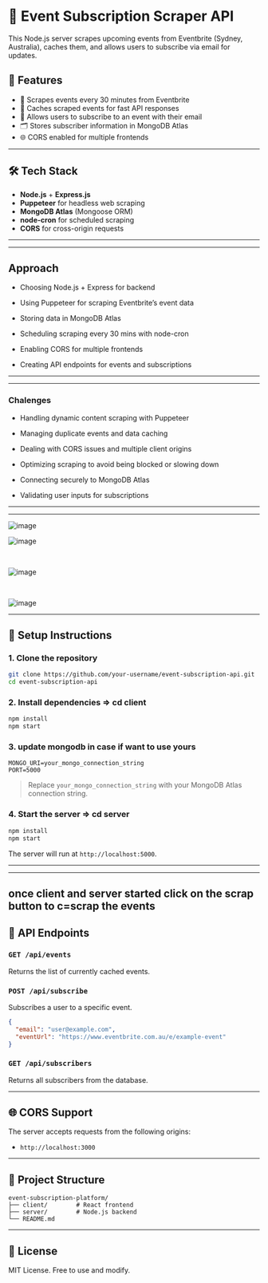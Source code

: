 # 🎫 Event Subscription Scraper API

This Node.js server scrapes upcoming events from Eventbrite (Sydney, Australia), caches them, and allows users to subscribe via email for updates.

## 🚀 Features

- 🔄 Scrapes events every 30 minutes from Eventbrite
- 💾 Caches scraped events for fast API responses
- 📧 Allows users to subscribe to an event with their email
- 🗂️ Stores subscriber information in MongoDB Atlas
- 🌐 CORS enabled for multiple frontends

---

## 🛠️ Tech Stack

- **Node.js** + **Express.js**
- **Puppeteer** for headless web scraping
- **MongoDB Atlas** (Mongoose ORM)
- **node-cron** for scheduled scraping
- **CORS** for cross-origin requests

---


---

## Approach

- Choosing Node.js + Express for backend

- Using Puppeteer for scraping Eventbrite’s event data

- Storing data in MongoDB Atlas

- Scheduling scraping every 30 mins with node-cron

- Enabling CORS for multiple frontends

- Creating API endpoints for events and subscriptions



---


---
### Chalenges

- Handling dynamic content scraping with Puppeteer

- Managing duplicate events and data caching

- Dealing with CORS issues and multiple client origins

- Optimizing scraping to avoid being blocked or slowing down

- Connecting securely to MongoDB Atlas

- Validating user inputs for subscriptions

---

---
![image](https://github.com/user-attachments/assets/9ac00cf8-8c2b-4413-aa74-052a9c9c2925)
<br>

![image](https://github.com/user-attachments/assets/951a5235-43ee-439e-bb7e-f5443fa52498)

<br>

![image](https://github.com/user-attachments/assets/b860f5fa-a086-41a8-bec0-6289af5f2b70)

<br>

![image](https://github.com/user-attachments/assets/65be58f7-bb1c-4897-88e3-98c5d257829a)

---

## 🔧 Setup Instructions

### 1. Clone the repository

```bash
git clone https://github.com/your-username/event-subscription-api.git
cd event-subscription-api
```

### 2. Install dependencies => cd client

```bash
npm install
npm start
```

### 3. update mongodb in case if want to use yours 


```env
MONGO_URI=your_mongo_connection_string
PORT=5000
```

> Replace `your_mongo_connection_string` with your MongoDB Atlas connection string.

### 4. Start the server => cd server 

```bash
npm install
npm start
```

The server will run at `http://localhost:5000`.

---
---
once client and server started click on the scrap button to c=scrap the events 
---

## 🧪 API Endpoints

### `GET /api/events`
Returns the list of currently cached events.

### `POST /api/subscribe`
Subscribes a user to a specific event.

```json
{
  "email": "user@example.com",
  "eventUrl": "https://www.eventbrite.com.au/e/example-event"
}
```

### `GET /api/subscribers`
Returns all subscribers from the database.

---

## 🌐 CORS Support

The server accepts requests from the following origins:

- `http://localhost:3000`


---

## 📂 Project Structure

```
event-subscription-platform/
├── client/        # React frontend
├── server/        # Node.js backend
└── README.md
```

---

## 📄 License

MIT License. Free to use and modify.
